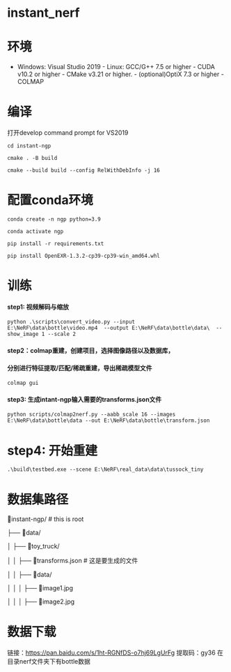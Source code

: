 # instant_nerf
# 环境
- Windows: Visual Studio 2019 - Linux: GCC/G++ 7.5 or higher - CUDA v10.2 or higher - CMake v3.21 or higher. - (optional)OptiX 7.3 or higher - COLMAP

# 编译
打开develop command prompt for VS2019

`cd instant-ngp`

`cmake . -B build`

`cmake --build build --config RelWithDebInfo -j 16`

# 配置conda环境

`conda create -n ngp python=3.9`

`conda activate ngp`

`pip install -r requirements.txt`

`pip install OpenEXR-1.3.2-cp39-cp39-win_amd64.whl`


# 训练
#### step1: 视频解码与缩放
`python .\scripts\convert_video.py --input E:\NeRF\data\bottle\video.mp4  --output E:\NeRF\data\bottle\data\  --show_image 1 --scale 2`

#### step2：colmap重建，创建项目，选择图像路径以及数据库，
#### 分别进行特征提取/匹配/稀疏重建，导出稀疏模型文件
`colmap gui `

#### step3: 生成intant-ngp输入需要的transforms.json文件
`python scripts/colmap2nerf.py --aabb_scale 16 --images E:\NeRF\data\bottle\data --out E:\NeRF\data\bottle\transform.json`

# step4:  开始重建
`.\build\testbed.exe --scene E:\NeRF\real_data\data\tussock_tiny`


# 数据集路径
📂instant-ngp/ # this is root

├── 📂data/

│	├── 📂toy_truck/

│	│	├── 📜transforms.json # 这是要生成的文件

│	│	├── 📂data/

│	│	│	├── 📜image1.jpg

│	│	│	├── 📜image2.jpg


# 数据下载
链接：https://pan.baidu.com/s/1ht-RGNfDS-o7hj69LgUrFg 
提取码：gy36 
在目录nerf文件夹下有bottle数据
